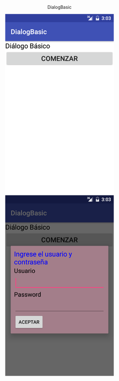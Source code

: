 
<p align="center">DialogBasic</p>
 
 <p align="center">
  <img src="https://github.com/Enschrogelio/DialogBasic/blob/master/example%20view%201.png?raw=true" width="350"/>
  <img src="https://github.com/Enschrogelio/DialogBasic/blob/master/example%20view%202.png?raw=true" width="350"/>
 </p>
